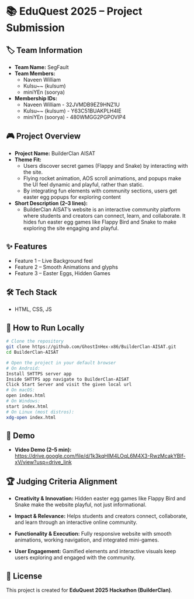 # 📚 EduQuest 2025 – Project Submission

## 🏷️ Team Information

* **Team Name:** SegFault
* **Team Members:**
  * Naveen William
  * Kulsu~~ (kulsum)
  * miniYEn (soorya)
* **Membership IDs:**
  * Naveen William - 32JVMDB9EZ9HNZ1U
  * Kulsu~~ (kulsum) - Y63C51BUAKPLH4IE
  * miniYEn (soorya) - 480WMGG2PGPOVIP4

## 🎮 Project Overview

* **Project Name:** BuilderClan AISAT
* **Theme Fit:**
  * Users discover secret games (Flappy and Snake) by interacting with the site.
  * Flying rocket animation, AOS scroll animations, and popups make the UI feel dynamic and playful, rather than static.
  * By integrating fun elements with community sections, users get easter egg popups for exploring content
* **Short Description (2–3 lines):**
  * BuilderClan AISAT’s website is an interactive community platform where students and creators can connect, learn, and collaborate. It hides fun easter egg games like Flappy Bird and Snake to make exploring the site engaging and playful.

## ✨ Features

* Feature 1 – Live Background feel
* Feature 2 – Smooth Animations and glyphs
* Feature 3 – Easter Eggs, Hidden Games

## 🛠️ Tech Stack

* HTML, CSS, JS

## 🚀 How to Run Locally

```bash
# Clone the repository
git clone https://github.com/GhostInHex-x86/BuilderClan-AISAT.git
cd BuilderClan-AISAT

# Open the project in your default browser
# On Android:
Install SHTTPS server app
Inside SHTTPS app navigate to BuilderClan-AISAT
Click Start Server and visit the given local url
# On macOS:
open index.html
# On Windows:
start index.html
# On Linux (most distros):
xdg-open index.html
```

## 🎥 Demo

* **Video Demo (2–5 min):** <https://drive.google.com/file/d/1k3kqHlM4LOqL6M4X3-RwzMcakYBlf-xV/view?usp=drive_link>

## 🏆 Judging Criteria Alignment

* **Creativity & Innovation:** Hidden easter egg games like Flappy Bird and Snake make the website playful, not just informational.

* **Impact & Relevance:** Helps students and creators connect, collaborate, and learn through an interactive online community.

* **Functionality & Execution:** Fully responsive website with smooth animations, working navigation, and integrated mini-games.

* **User Engagement:** Gamified elements and interactive visuals keep users exploring and engaged with the community.

## 📜 License

This project is created for **EduQuest 2025 Hackathon (BuilderClan)**.
